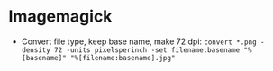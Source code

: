 # Imagemagick

-   Convert file type, keep base name, make 72 dpi: `convert *.png -density 72 -units pixelsperinch -set filename:basename "%[basename]" "%[filename:basename].jpg"`
